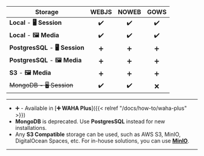 | Storage                           | WEBJS | NOWEB | GOWS |
|-----------------------------------|:-----:|:-----:|:----:|
| **Local** - **🖥️ Session**       |  ✔️   |  ✔️   |  ✔️  |
| **Local** - **🖼️ Media**         |  ✔️   |  ✔️   |  ✔️  |
| **PostgresSQL** - **🖥️ Session** |   ➕   |   ➕   |  ➕   |
| **PostgresSQL** - **🖼️ Media**   |   ➕   |   ➕   |  ➕   |
| **S3** - **🖼️ Media**            |   ➕   |   ➕   |  ➕   |
| ~~MongoDB - 🖥️ Session~~        |  ✔️   |  ✔️   |  ❌   |


****
- ➕ - Available in [**➕ WAHA Plus**]({{< relref "/docs/how-to/waha-plus" >}})
- **MongoDB** is deprecated. Use **PostgresSQL** instead for new installations.
- Any **S3 Compatible** storage can be used, such as AWS S3, MinIO, DigitalOcean Spaces, etc. For in-house solutions, you can use [**MinIO**](https://min.io/).
****
